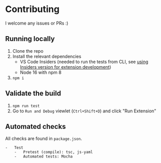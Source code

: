 # Contributing

I welcome any issues or PRs :)

## Running locally

1. Clone the repo
1. Install the relevant dependencies
    - VS Code Insiders (needed to run the tests from CLI, see [using Insiders version for extension development](https://code.visualstudio.com/api/working-with-extensions/testing-extension#using-insiders-version-for-extension-development))
    - Node 16 with npm 8
1. `npm i`

## Validate the build

1. `npm run test`
1. Go to `Run and Debug` viewlet (`Ctrl+Shift+D`) and click "Run Extension"

## Automated checks

All checks are found in `package.json`.

    -   Test
        -   Pretest (compile): tsc, js-yaml
        -   Automated tests: Mocha
